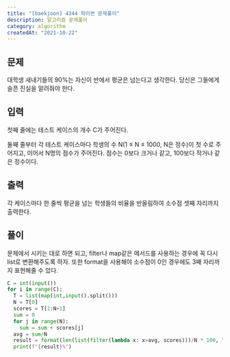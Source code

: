 ```yaml
---
title: "[baekjoon] 4344 파이썬 문제풀이"
description: 알고리즘 문제풀이
category: algorithm
createdAt: "2021-10-22"
---
```


## 문제

대학생 새내기들의 90%는 자신이 반에서 평균은 넘는다고 생각한다. 당신은 그들에게 슬픈 진실을 알려줘야 한다.

## 입력

첫째 줄에는 테스트 케이스의 개수 C가 주어진다.

둘째 줄부터 각 테스트 케이스마다 학생의 수 N(1 ≤ N ≤ 1000, N은 정수)이 첫 수로 주어지고, 이어서 N명의 점수가 주어진다. 점수는 0보다 크거나 같고, 100보다 작거나 같은 정수이다.

## 출력

각 케이스마다 한 줄씩 평균을 넘는 학생들의 비율을 반올림하여 소수점 셋째 자리까지 출력한다.

## 풀이

문제에서 시키는 대로 하면 되고, filter나 map같은 메서드를 사용하는 경우에 꼭 다시 list로 변환해주도록 하자. 또한 format을 사용해야 소수점이 0인 경우에도 3째 자리까지 표현해줄 수 았다.

```python
C = int(input())
for i in range(C):
  T = list(map(int,input().split()))
  N = T[0]
  scores = T[1:N+1]
  sum = 0
  for j in range(N):
    sum = sum + scores[j]
  avg = sum/N
  result = format(len(list(filter(lambda x: x>avg, scores)))/N * 100, ".3f")
  print(f"{result}%")
```

